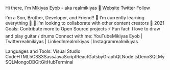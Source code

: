Hi there, I'm Mikiyas Eyob - aka realmikiyas 👋
Website Twitter Follow

I'm a Son, Brother, Developer, and Friend!!
🌱 I’m currently learning everything 🤣
👯 I’m looking to collaborate with other content creators
🥅 2021 Goals: Contribute more to Open Source projects
⚡ Fun fact: I love to draw and play guitar / drums
Connect with me:
 YouTubeMikiyas Eyob | Twitterrealmikiyas | LinkedInrealmikiyas | Instagramrealmikiyas


Languages and Tools:
Visual Studio CodeHTML5CSS3SassJavaScriptReactGatsbyGraphQLNode.jsDenoSQLMySQLMongoDBGitGitHubTerminal



